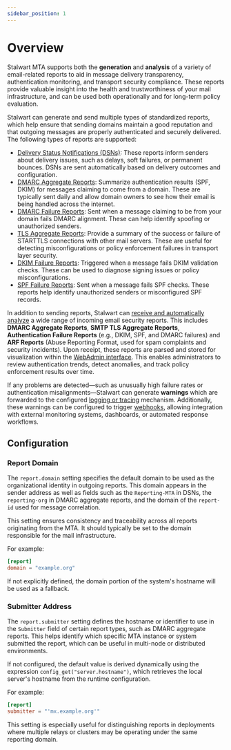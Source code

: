 ```yaml
---
sidebar_position: 1
---
```


# Overview

Stalwart MTA supports both the **generation** and **analysis** of a variety of email-related reports to aid in message delivery transparency, authentication monitoring, and transport security compliance. These reports provide valuable insight into the health and trustworthiness of your mail infrastructure, and can be used both operationally and for long-term policy evaluation.

Stalwart can generate and send multiple types of standardized reports, which help ensure that sending domains maintain a good reputation and that outgoing messages are properly authenticated and securely delivered. The following types of reports are supported:

- [Delivery Status Notifications (DSNs)](/docs/mta/reports/dsn): These reports inform senders about delivery issues, such as delays, soft failures, or permanent bounces. DSNs are sent automatically based on delivery outcomes and configuration.
- [DMARC Aggregate Reports](/docs/mta/reports/dmarc#aggregate): Summarize authentication results (SPF, DKIM) for messages claiming to come from a domain. These are typically sent daily and allow domain owners to see how their email is being handled across the internet.
- [DMARC Failure Reports](/docs/mta/reports/dmarc#failures): Sent when a message claiming to be from your domain fails DMARC alignment. These can help identify spoofing or unauthorized senders.
- [TLS Aggregate Reports](/docs/mta/reports/tls): Provide a summary of the success or failure of STARTTLS connections with other mail servers. These are useful for detecting misconfigurations or policy enforcement failures in transport layer security.
- [DKIM Failure Reports](/docs/mta/reports/dkim): Triggered when a message fails DKIM validation checks. These can be used to diagnose signing issues or policy misconfigurations.
- [SPF Failure Reports](/docs/mta/reports/spf): Sent when a message fails SPF checks. These reports help identify unauthorized senders or misconfigured SPF records.

In addition to sending reports, Stalwart can [receive and automatically analyze](/docs/mta/reports/analysis) a wide range of incoming email security reports. This includes **DMARC Aggregate Reports**, **SMTP TLS Aggregate Reports**, **Authentication Failure Reports** (e.g., DKIM, SPF, and DMARC failures) and **ARF Reports** (Abuse Reporting Format, used for spam complaints and security incidents). Upon receipt, these reports are parsed and stored for visualization within the [WebAdmin interface](/docs/management/webadmin/overview). This enables administrators to review authentication trends, detect anomalies, and track policy enforcement results over time.

If any problems are detected—such as unusually high failure rates or authentication misalignments—Stalwart can generate **warnings** which are forwarded to the configured [logging or tracing](/docs/telemetry/overview) mechanism. Additionally, these warnings can be configured to trigger [webhooks](/docs/telemetry/webhooks), allowing integration with external monitoring systems, dashboards, or automated response workflows.

## Configuration

### Report Domain

The `report.domain` setting specifies the default domain to be used as the organizational identity in outgoing reports. This domain appears in the sender address as well as fields such as the `Reporting-MTA` in DSNs, the `reporting-org` in DMARC aggregate reports, and the domain of the `report-id` used for message correlation.

This setting ensures consistency and traceability across all reports originating from the MTA. It should typically be set to the domain responsible for the mail infrastructure.

For example:

```toml
[report]
domain = "example.org"
```
If not explicitly defined, the domain portion of the system's hostname will be used as a fallback.

### Submitter Address

The `report.submitter` setting defines the hostname or identifier to use in the `Submitter` field of certain report types, such as DMARC aggregate reports. This helps identify which specific MTA instance or system submitted the report, which can be useful in multi-node or distributed environments.

If not configured, the default value is derived dynamically using the expression `config_get("server.hostname")`, which retrieves the local server's hostname from the runtime configuration.

For example:

```toml
[report]
submitter = "'mx.example.org'"
```

This setting is especially useful for distinguishing reports in deployments where multiple relays or clusters may be operating under the same reporting domain.
